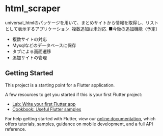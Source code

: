 # html_scraper

universal_htmlのパッケージを用いて、まとめサイトから情報を取得し、リストとして表示するアプリケーション.
複数追加は未対応.
■今後の追加機能（予定）
- 複数サイトの対応
- Mysqlなどのデータベースに保存
- タブによる画面遷移
- 追加サイトの管理


## Getting Started

This project is a starting point for a Flutter application.

A few resources to get you started if this is your first Flutter project:

- [Lab: Write your first Flutter app](https://flutter.dev/docs/get-started/codelab)
- [Cookbook: Useful Flutter samples](https://flutter.dev/docs/cookbook)

For help getting started with Flutter, view our
[online documentation](https://flutter.dev/docs), which offers tutorials,
samples, guidance on mobile development, and a full API reference.

